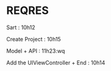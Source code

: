 # REQRES


Sart : 10h12

Create Project : 10h15

Model + API : 11h23:wq

Add the UIViewController + End : 10h14

